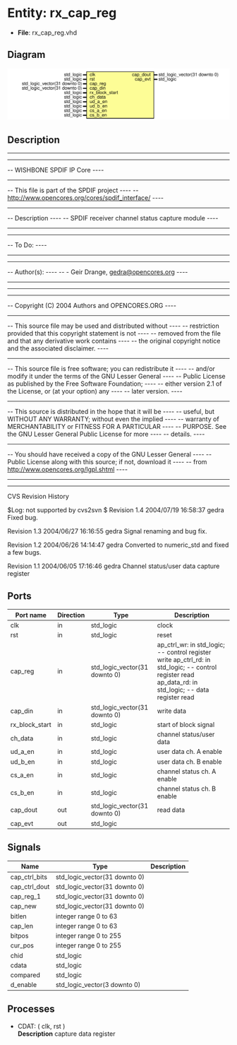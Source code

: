 # Entity: rx_cap_reg

- **File**: rx_cap_reg.vhd
## Diagram

![Diagram](rx_cap_reg.svg "Diagram")
## Description

--------------------------------------------------------------------
--                                                              ----
-- WISHBONE SPDIF IP Core                                       ----
--                                                              ----
-- This file is part of the SPDIF project                       ----
-- http://www.opencores.org/cores/spdif_interface/              ----
--                                                              ----
-- Description                                                  ----
-- SPDIF receiver channel status capture module                 ----
--                                                              ----
--                                                              ----
-- To Do:                                                       ----
-- -                                                            ----
--                                                              ----
-- Author(s):                                                   ----
-- - Geir Drange, gedra@opencores.org                           ----
--                                                              ----
--------------------------------------------------------------------
--                                                              ----
-- Copyright (C) 2004 Authors and OPENCORES.ORG                 ----
--                                                              ----
-- This source file may be used and distributed without         ----
-- restriction provided that this copyright statement is not    ----
-- removed from the file and that any derivative work contains  ----
-- the original copyright notice and the associated disclaimer. ----
--                                                              ----
-- This source file is free software; you can redistribute it   ----
-- and/or modify it under the terms of the GNU Lesser General   ----
-- Public License as published by the Free Software Foundation; ----
-- either version 2.1 of the License, or (at your option) any   ----
-- later version.                                               ----
--                                                              ----
-- This source is distributed in the hope that it will be       ----
-- useful, but WITHOUT ANY WARRANTY; without even the implied   ----
-- warranty of MERCHANTABILITY or FITNESS FOR A PARTICULAR      ----
-- PURPOSE. See the GNU Lesser General Public License for more  ----
-- details.                                                     ----
--                                                              ----
-- You should have received a copy of the GNU Lesser General    ----
-- Public License along with this source; if not, download it   ----
-- from http://www.opencores.org/lgpl.shtml                     ----
--                                                              ----
--------------------------------------------------------------------

 CVS Revision History

 $Log: not supported by cvs2svn $
 Revision 1.4  2004/07/19 16:58:37  gedra
 Fixed bug.

 Revision 1.3  2004/06/27 16:16:55  gedra
 Signal renaming and bug fix.

 Revision 1.2  2004/06/26 14:14:47  gedra
 Converted to numeric_std and fixed a few bugs.

 Revision 1.1  2004/06/05 17:16:46  gedra
 Channel status/user data capture register


## Ports

| Port name      | Direction | Type                          | Description                                                                                                                                                      |
| -------------- | --------- | ----------------------------- | ---------------------------------------------------------------------------------------------------------------------------------------------------------------- |
| clk            | in        | std_logic                     |  clock                                                                                                                                                           |
| rst            | in        | std_logic                     |  reset                                                                                                                                                           |
| cap_reg        | in        | std_logic_vector(31 downto 0) | ap_ctrl_wr: in std_logic; -- control register write	ap_ctrl_rd: in std_logic; -- control register read ap_data_rd: in std_logic;          -- data register read  |
| cap_din        | in        | std_logic_vector(31 downto 0) |  write data                                                                                                                                                      |
| rx_block_start | in        | std_logic                     |  start of block signal                                                                                                                                           |
| ch_data        | in        | std_logic                     |  channel status/user data                                                                                                                                        |
| ud_a_en        | in        | std_logic                     |  user data ch. A enable                                                                                                                                          |
| ud_b_en        | in        | std_logic                     |  user data ch. B enable                                                                                                                                          |
| cs_a_en        | in        | std_logic                     |  channel status ch. A enable                                                                                                                                     |
| cs_b_en        | in        | std_logic                     |  channel status ch. B enable                                                                                                                                     |
| cap_dout       | out       | std_logic_vector(31 downto 0) |  read data                                                                                                                                                       |
| cap_evt        | out       | std_logic                     |                                                                                                                                                                  |
## Signals

| Name           | Type                          | Description |
| -------------- | ----------------------------- | ----------- |
| cap_ctrl_bits  | std_logic_vector(31 downto 0) |             |
|  cap_ctrl_dout | std_logic_vector(31 downto 0) |             |
| cap_reg_1      | std_logic_vector(31 downto 0) |             |
|  cap_new       | std_logic_vector(31 downto 0) |             |
| bitlen         | integer range 0 to 63         |             |
|  cap_len       | integer range 0 to 63         |             |
| bitpos         | integer range 0 to 255        |             |
|  cur_pos       | integer range 0 to 255        |             |
| chid           | std_logic                     |             |
|  cdata         | std_logic                     |             |
|  compared      | std_logic                     |             |
| d_enable       | std_logic_vector(3 downto 0)  |             |
## Processes
- CDAT: ( clk, rst )
</br>**Description**
 capture data register 
